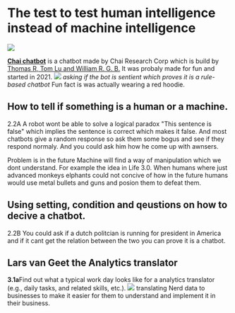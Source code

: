 # The test to test human intelligence instead of machine intelligence
<image src="images/chat.jpg">



**[Chai chatbot](https://chai.ml/)** is a chatbot made by Chai Research Corp which is build by [Thomas R, Tom Lu and William R. G. B.](https://www.linkedin.com/search/results/people/?currentCompany=%5B%2272046117%22%5D&origin=COMPANY_PAGE_CANNED_SEARCH&sid=_qO) It was probaly made for fun and started in 2021.
<image src="images/chai.png">
*asking if the bot is sentient which proves it is a rule-based chatbot*
Fun fact is was actually wearing a red hoodie. 

## How to tell if something is a human or a machine.
2.2A A robot wont be able to solve a logical paradox "This sentence is false" which implies the sentence is correct which makes it false. And most chatbots give a random response so ask them some bogus and see if they respond normaly. And you could ask him how he come up with awnsers.

Problem is in the future Machine will find a way of manipulation which we dont understand. For example the idea in Life 3.0. When humans where just advanced monkeys elphants could not concive of how in the future humans would use metal bullets and guns and posion them to defeat them. 

## Using setting, condition and qeustions on how to decive a chatbot.
2.2B You could ask if a dutch politcian is running for president in America and if it cant get the relation between the two you can prove it is a chatbot.

## Lars van Geet the Analytics translator

**3.1a**Find out what a typical work day looks like for a analytics translator (e.g., daily tasks, and related skills, etc.).
<image src="images/meme1.png">
translating Nerd data to businesses to make it easier for them to understand and implement it in their business.
